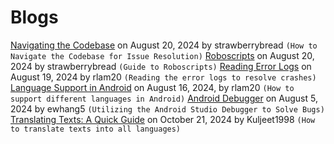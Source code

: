 # Blogs

[Navigating the Codebase](20240820-navigating-codebase.md) on August 20, 2024 by strawberrybread `(How to Navigate the Codebase for Issue Resolution)`
[Roboscripts](20240820-roboscript.md) on August 20, 2024 by strawberrybread `(Guide to Roboscripts)`
[Reading Error Logs](20240819-error-log.md) on August 19, 2024 by rlam20 `(Reading the error logs to resolve crashes)`
[Language Support in Android](20240816-language.md) on August 16, 2024, by rlam20 `(How to support different languages in Android)`
[Android Debugger](20240805-android-debugger.md) on August 5, 2024 by ewhang5 `(Utilizing the Android Studio Debugger to Solve Bugs)`
[Translating Texts: A Quick Guide](20241021-smoother-translate.md) on October 21, 2024 by Kuljeet1998 `(How to translate texts into all languages)`
